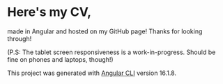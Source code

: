 # Here's my CV,

made in Angular and hosted on my GitHub page!
Thanks for looking through!

(P.S: The tablet screen responsiveness is a work-in-progress. Should be fine on phones and laptops, though!)

This project was generated with [Angular CLI](https://github.com/angular/angular-cli) version 16.1.8.


